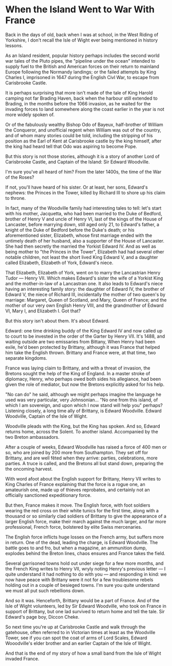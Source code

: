 # When the Island Went to War With France

Back in the days of old, back when I was at school, in the West Riding of Yorkshire, I don't recall the Isle of Wight ever being mentioned in history lessons.

As an Island resident, popular history perhaps includes the second world war tales of the Pluto pipes, the "pipeline under the ocean" intended to supply fuel to the British and American forces on their return to mainland Europe following the Normandy landings; or the failed attempts by King Charles I, imprisoned in 1647 during the English Civl War, to escape from Carisbrooke Castle.

It is perhaps surprising that more isn't made of the tale of King Harold camping not far Brading Haven, back when the harbour still extended to Brading, in the months before the 1066 invasion, as he waited for the invading forces to land somewhere along the coast earlier in the year is not more widely spoken of.

Or of the fabulously wealthy Bishop Odo of Bayeux, half-brother of William the Conqueror, and unofficial regent when William was out of the country, and of whom many stories could be told, including the stripping of his position as the Earl of Kent at Carisbrooke castle by the king himself, after the king had heard tell that Odo was aspiring to become Pope.

But this story is not those stories, although it is a story of another Lord of Carisbrooke Castle, and Captain of the Island: Sir Edward Woodville.

I'm sure you've all heard of him? From the later 1400s, the time of the War of the Roses?

If not, you'll have heard of his sister. Or at least, her sons, Edward's nephews: the Princes in the Tower, killed by Richard III to shore up his claim to throne.

In fact, many of the Woodville family had interesting tales to tell: let's start with his mother, Jacquetta, who had been married to the Duke of Bedford, brother of Henry V and uncle of Henry VI, last of the kings of the House of Lancaster, before marrying down, still aged only 21, to Edward's father, a knight of the Duke of Bedford before the Duke's death; or his aforementioned sister, Elizabeth, whose first marriage ended with the untimely death of her husband, also a supporter of the House of Lancaster. She had then secretly the married the Yorkist Edward IV. And as well as being mother to "the Princes in the Tower", Elizabeth had had several other notable children, not least the short lived King Edward V, and a daughter called Elizabeth, Elizabeth of York, Edward's niece.

That Elizabeth, Elizabeth of York, went on to marry the Lancastrian Henry Tudor — Henry VII. Which makes Edward's sister the wife of a Yorkist King and the mother-in-law of a Lancastran one. It also leads to Edward's niece having an interesting family story: the daughter of Edward IV, the brother of Edward V, the niece of Richard III, incidentally the mother of two queen's by marriage: Margaret, Queen of Scotland, and Mary, Queen of France; and the mother of our very own English Henry VIII, and the grandmother of Edward VI, Mary I, and Elizabeth I. Got that?

But this story isn't about them. It's about Edward.

Edward: one time drinking buddy of the King Edward IV and now called up to court to be invested in the order of the Garter by Henry VII. It's 1488, and waiting outside are two emissaries from Bittany, When Henry had been exile, he'd been protected by Brittany, although it was France that helped him take the English thrown. Brittany and France were, at that time, two separate kingdoms.

France was laying claim to Brittany, and with a threat of invasion, the Bretons sought the help of the King of England. In a master stroke of diplomacy, Henry, who perhaps owed both sides his allegiance, had been given the role of mediator, but now the Bretons explicitly asked for his help.

"No can do" he said, although we might perhaps imagine the language he used was very particular, very Johnsonian... "No one from this island, of which I am sovereign, and upon which I now stand will help you" perhaps? Listening closely, a long time ally of Brittany, is Edward Woodville. Edward Woodville, Captain of the Isle of Wight.

Woodville pleads with the King, but the King has spoken. And so, Edward returns home, across the Solent. To another island. Accompanied by the two Breton ambassadors.

After a couple of weeks, Edward Woodville has raised a force of 400 men or so, who are joined by 200 more from Southampton. They set off for Brittany, and are well fêted when they arrive: parties, celebrations, more parties. A truce is called, and the Bretons all but stand down, preparing the the oncoming harvest.

With word afoot about the English support for Brittany, Henry VII writes to King Charles of France explaining that the force is a rogue one, an amateurish one, made up of thieves reprobates, and certainly not an officially sanctioned expeditionary force.

But then, France makes it move. The English force, with foot soldiers wearing the red cross on their white tunics for the first time, along with a thousand or so similarly clad soldiers of Brittany to give the appearance of a larger English force, make their march against the much larger, and far more professional, French force, bolstered by elite Swiss mercenaries.

The English force inflicts huge losses on the French army, but suffers more in return. One of the dead, leading the charge, is Edward Woodville. The battle goes to and fro, but when a magazine, an ammunition dump, explodes behind the Breton lines, chaos ensures and France takes the field.

Several garrisoned towns hold out under siege for a few more months, and the French King writes to Henry VII, wryly noting Henry's previous letter — I quite understand it had nothing to do with you — and responding in kind: we now have peace with Brittany were it not for a few troublesome rebels holding out in a couple of besieged towns. I'm sure you quite understand we must all put such rebellions down.

And so it was. Henceforth, Brittany would be a part of France. And of the Isle of Wight volunteers, led by Sir Edward Woodville, who took on France in support of Brittany, but one lad survived to return home and tell the tale. Sir Edward's page boy, Diccon Cheke.

So next time you're up at Carisbrooke Castle and walk through the gatehouse, often referred to in Victorian times at least as the Woodville Tower, see if you can spot the coat of arms of Lord Scales, Edward Wooodville's elder brother and an earlier Captain of the Isle of Wight.

And that is the end of my story of how a small band from the Isle of Wight invaded France.
